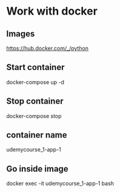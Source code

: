 # Work with docker

## Images
https://hub.docker.com/_/python

## Start container
docker-compose up -d

## Stop container
docker-compose stop

## container name
udemycourse_1-app-1

## Go inside image
docker exec -it udemycourse_1-app-1 bash
